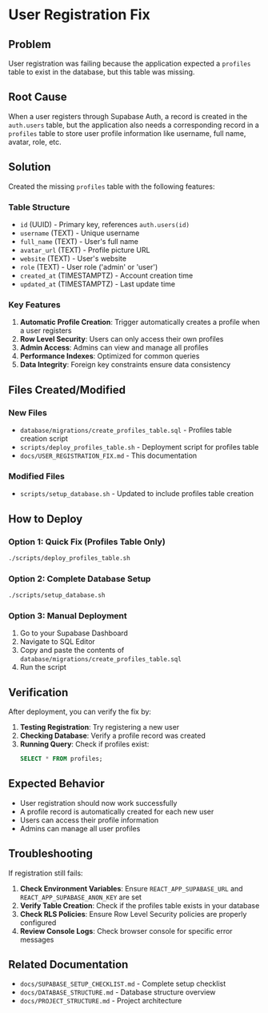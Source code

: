 # User Registration Fix

## Problem
User registration was failing because the application expected a `profiles` table to exist in the database, but this table was missing.

## Root Cause
When a user registers through Supabase Auth, a record is created in the `auth.users` table, but the application also needs a corresponding record in a `profiles` table to store user profile information like username, full name, avatar, role, etc.

## Solution
Created the missing `profiles` table with the following features:

### Table Structure
- `id` (UUID) - Primary key, references `auth.users(id)`
- `username` (TEXT) - Unique username
- `full_name` (TEXT) - User's full name
- `avatar_url` (TEXT) - Profile picture URL
- `website` (TEXT) - User's website
- `role` (TEXT) - User role ('admin' or 'user')
- `created_at` (TIMESTAMPTZ) - Account creation time
- `updated_at` (TIMESTAMPTZ) - Last update time

### Key Features
1. **Automatic Profile Creation**: Trigger automatically creates a profile when a user registers
2. **Row Level Security**: Users can only access their own profiles
3. **Admin Access**: Admins can view and manage all profiles
4. **Performance Indexes**: Optimized for common queries
5. **Data Integrity**: Foreign key constraints ensure data consistency

## Files Created/Modified

### New Files
- `database/migrations/create_profiles_table.sql` - Profiles table creation script
- `scripts/deploy_profiles_table.sh` - Deployment script for profiles table
- `docs/USER_REGISTRATION_FIX.md` - This documentation

### Modified Files
- `scripts/setup_database.sh` - Updated to include profiles table creation

## How to Deploy

### Option 1: Quick Fix (Profiles Table Only)
```bash
./scripts/deploy_profiles_table.sh
```

### Option 2: Complete Database Setup
```bash
./scripts/setup_database.sh
```

### Option 3: Manual Deployment
1. Go to your Supabase Dashboard
2. Navigate to SQL Editor
3. Copy and paste the contents of `database/migrations/create_profiles_table.sql`
4. Run the script

## Verification
After deployment, you can verify the fix by:

1. **Testing Registration**: Try registering a new user
2. **Checking Database**: Verify a profile record was created
3. **Running Query**: Check if profiles exist:
   ```sql
   SELECT * FROM profiles;
   ```

## Expected Behavior
- User registration should now work successfully
- A profile record is automatically created for each new user
- Users can access their profile information
- Admins can manage all user profiles

## Troubleshooting
If registration still fails:

1. **Check Environment Variables**: Ensure `REACT_APP_SUPABASE_URL` and `REACT_APP_SUPABASE_ANON_KEY` are set
2. **Verify Table Creation**: Check if the profiles table exists in your database
3. **Check RLS Policies**: Ensure Row Level Security policies are properly configured
4. **Review Console Logs**: Check browser console for specific error messages

## Related Documentation
- `docs/SUPABASE_SETUP_CHECKLIST.md` - Complete setup checklist
- `docs/DATABASE_STRUCTURE.md` - Database structure overview
- `docs/PROJECT_STRUCTURE.md` - Project architecture

